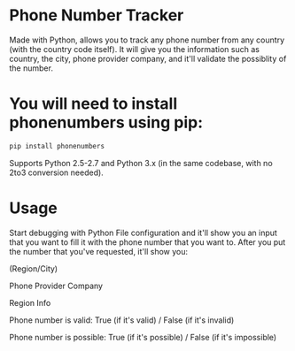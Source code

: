 # Phone Number Tracker
Made with Python, allows you to track any phone number from any country (with the country code itself). It will give you the information such as country, the city, phone provider company, and it'll validate the possiblity of the number.  

# You will need to install phonenumbers using pip:
```bash
pip install phonenumbers
```
Supports Python 2.5-2.7 and Python 3.x (in the same codebase, with no 2to3 conversion needed).

# Usage
Start debugging with Python File configuration and it'll show you an input that you want to fill it with the phone number that you want to.
After you put the number that you've requested, it'll show you:

(Region/City)

Phone Provider Company

Region Info

Phone number is valid: True (if it's valid) / False (if it's invalid)

Phone number is possible: True (if it's possible) / False (if it's impossible)

